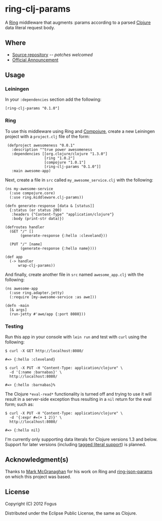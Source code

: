 # ring-clj-params

A [Ring](https://github.com/mmcgrana/ring) middleware that augments :params according to a parsed [Clojure](http://clojure.org) data literal request body.

## Where

  * [Source repository](https://github.com/fogus/ring-clj-params) *-- patches welcomed*
  * [Official Announcement](http://blog.fogus.me/2012/02/15/announcing-ring-clj-params/)

## Usage

### Leiningen

In your `:dependencies` section add the following:

    [ring-clj-params "0.1.0"]

### Ring

To use this middleware using Ring and [Compojure](https://github.com/weavejester/compojure), create a new Leiningen project with a `project.clj` file of the form:

	 (defproject awesomeness "0.0.1"
	   :description ""true power awesomeness
	   :dependencies [[org.clojure/clojure "1.3.0"]
	                  [ring "1.0.2"]
	                  [compojure "1.0.1"]
	                  [ring-clj-params "0.1.0"]]
	   :main awesome-app)

Next, create a file in `src` called `my_awesome_service.clj` with the following:

	(ns my-awesome-service
	  (:use compojure.core)
	  (:use ring.middleware.clj-params))

	(defn generate-response [data & [status]]
	  {:status (or status 200)
	   :headers {"Content-Type" "application/clojure"}
	   :body (print-str data)})
	  
	(defroutes handler
	  (GET "/" []
	       (generate-response {:hello :cleveland}))

	  (PUT "/" [name]
	       (generate-response {:hello name})))

	(def app
	  (-> handler
	      wrap-clj-params))

And finally, create another file in `src` named `awesome_app.clj` with the following:

	(ns awesome-app
	  (:use ring.adapter.jetty)
	  (:require [my-awesome-service :as awe]))

	(defn -main
	  [& args]
	  (run-jetty #'awe/app {:port 8080}))

### Testing

Run this app in your console with `lein run` and test with `curl` using the following:

    $ curl -X GET http://localhost:8080/
    
    #=> {:hello :cleveland}                               
    
    $ curl -X PUT -H "Content-Type: application/clojure" \ 
      -d '{:name :barnabas}' \
      http://localhost:8080/ 
    
    #=> {:hello :barnabas}%  

The Clojure `*eval-read*` functionality is turned off and trying to use it will result in a server-side exception thus resulting in a `nil` return for the eval form; such as:

    $ curl -X PUT -H "Content-Type: application/clojure" \ 
      -d '{:expr #=(+ 1 2)}' \
      http://localhost:8080/ 
    
    #=> {:hello nil}

I'm currently only supporting data literals for Clojure versions 1.3 and below.  Support for later versions (including [tagged literal support](http://dev.clojure.org/display/design/Tagged+Literals)) is planned.

## Acknowledgment(s)

Thanks to [Mark McGranaghan](http://markmcgranaghan.com/) for his work on Ring and [ring-json-params](https://github.com/mmcgrana/ring-json-params) on which this project was based.

## License

Copyright (C) 2012 Fogus

Distributed under the Eclipse Public License, the same as Clojure.
